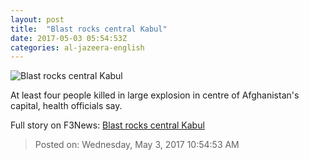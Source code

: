 ```yaml
---
layout: post
title:  "Blast rocks central Kabul"
date: 2017-05-03 05:54:53Z
categories: al-jazeera-english
---
```


![Blast rocks central Kabul](http://www.aljazeera.com/mritems/Images/2017/5/3/da7fdffa49c141ddbd07d5a287e88340_18.jpg)

At least four people killed in large explosion in centre of Afghanistan's capital, health officials say.


Full story on F3News: [Blast rocks central Kabul](http://www.f3nws.com/n/ydeEcD)

> Posted on: Wednesday, May 3, 2017 10:54:53 AM
